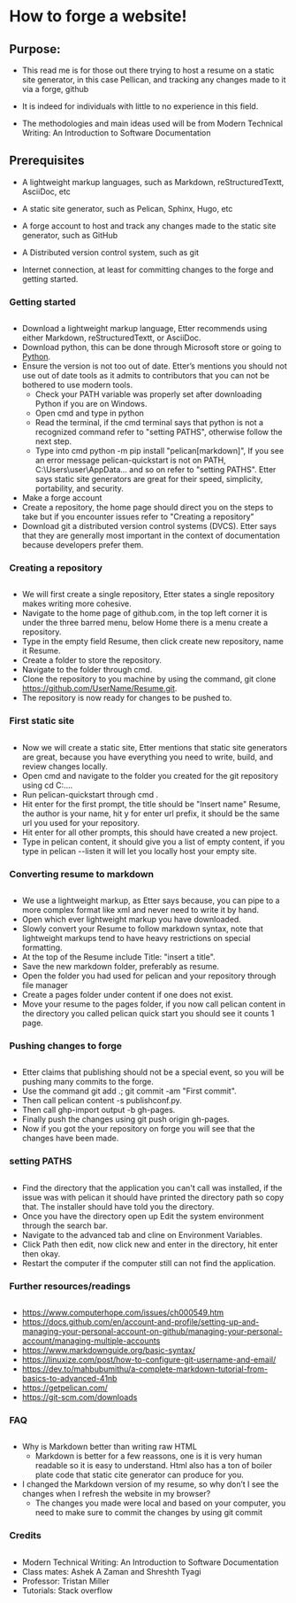 # How to forge a website!

  

## Purpose:

* This read me is for those out there trying to host a resume on a static site generator, in this case Pellican, and tracking any changes made to it via a forge, github

* It is indeed for individuals with little to no experience in this field.

* The methodologies and main ideas used will be from Modern Technical Writing: An Introduction to Software Documentation

  

## Prerequisites

* A lightweight markup languages, such as Markdown, reStructuredTextt, AsciiDoc, etc

* A static site generator, such as Pelican, Sphinx, Hugo, etc

* A forge account to host and track any changes made to the static site generator, such as GitHub
* A Distributed version control system, such as git
* Internet connection, at least for committing changes to the forge and getting started.

### Getting started
##
* Download a lightweight markup language, Etter recommends using either Markdown, reStructuredTextt, or AsciiDoc.
* Download python, this can be done through Microsoft store or going to [Python](https://www.python.org/downloads).
* Ensure the version is not too out of date. Etter’s mentions you should not use out of date tools as it admits to contributors that you can not be bothered to use modern tools.
	* Check your PATH variable was properly set after downloading Python if you are on Windows.
	* Open cmd and type in python
	* Read the terminal, if the cmd terminal says that python is not a recognized command refer to "setting PATHS", otherwise follow the next step.
	* Type into cmd python -m pip install "pelican[markdown]", If you see an error message pelican-quickstart is not on PATH, C:\Users\user\AppData\... and so on refer to "setting PATHS". Etter says static site generators are great for their speed, simplicity, portability, and security.
* Make a forge account
* Create a repository, the home page should direct you on the steps to take but if you encounter issues refer to "Creating a repository"
* Download git a distributed version control systems (DVCS). Etter says that they are generally most important in the context of documentation because developers prefer them.

### Creating a repository
##
* We will first create a single repository, Etter states a single repository makes writing more cohesive.
* Navigate to the home page of github.com, in the top left corner it is under the three barred menu, below Home there is a menu create a repository.
* Type in the empty field Resume, then click create new repository, name it Resume. 
* Create a folder to store the repository.
* Navigate to the folder through cmd.
* Clone the repository to you machine by using the command, 
   git clone https://github.com/UserName/Resume.git.
* The repository is now ready for changes to be pushed to.
### First static site
##
* Now we will create a static site, Etter mentions that static site generators are great, because you have everything you need to write, build, and review changes locally.
* Open cmd and navigate to the folder you created for the git repository using cd C:\.... 
* Run pelican-quickstart through cmd .
* Hit enter for the first prompt, the title should be "Insert name" Resume, the author is your name, hit y for enter url prefix, it should be the same url you used for your repository.
* Hit enter for all other prompts, this should have created a new project.
* Type in pelican content, it should give you a list of empty content, if you type in pelican --listen it will let you locally host your empty site.
### Converting resume to markdown
##
* We use a lightweight markup, as Etter says because, you can pipe to a more complex format like xml and never need to write it by hand.
* Open which ever lightweight markup you have downloaded.
* Slowly convert your Resume to follow markdown syntax, note that lightweight markups tend to have heavy restrictions on special formatting.
* At the top of the Resume include Title: "insert a title".
* Save the new markdown folder, preferably as resume.
* Open the folder you had used for pelican and your repository through file manager
* Create a pages folder under content if one does not exist.
* Move your resume to the pages folder, if you now call pelican content in the directory you called pelican quick start you should see it counts 1 page.
### Pushing changes to forge
##
* Etter claims that publishing should not be a special event, so you will be pushing many commits to the forge.
* Use the command git add  .; git commit -am "First commit".
* Then call pelican  content -s publishconf.py.
* Then call ghp-import output -b gh-pages.
* Finally push the changes using git push  origin gh-pages.
* Now if you got the your repository on forge you will see that the changes have been made.
### setting PATHS
##
* Find the directory that the application you can't call was installed, if the issue was with pelican it should have printed the directory path so copy that. The installer should have told you the directory.
* Once you have the directory open up Edit the system environment through the search bar.
* Navigate to the advanced tab and cline on Environment Variables.
* Click Path then edit, now click new and enter in the directory, hit enter then okay.
* Restart the computer if the computer still can not find the application.
### Further resources/readings
##
* https://www.computerhope.com/issues/ch000549.htm
* https://docs.github.com/en/account-and-profile/setting-up-and-managing-your-personal-account-on-github/managing-your-personal-account/managing-multiple-accounts
* https://www.markdownguide.org/basic-syntax/
* https://linuxize.com/post/how-to-configure-git-username-and-email/
* https://dev.to/mahbubumithu/a-complete-markdown-tutorial-from-basics-to-advanced-41nb
* https://getpelican.com/
* https://git-scm.com/downloads
### FAQ
## 
* Why is Markdown better than  writing raw HTML
	* Markdown is better for a few reassons, one is it is very human readable so it is easy to understand.
	Html also has a ton of boiler plate code that static cite generator can produce for you. 
* I changed the Markdown version of my resume, so why don’t I see the  
changes when I refresh the website in my browser?
	* The changes you made were local and based on your computer, you need to make sure to commit the changes by using git commit 
### Credits
##
* Modern Technical Writing: An Introduction to Software Documentation
* Class mates: Ashek A Zaman and Shreshth Tyagi
* Professor: Tristan Miller
* Tutorials: Stack overflow
